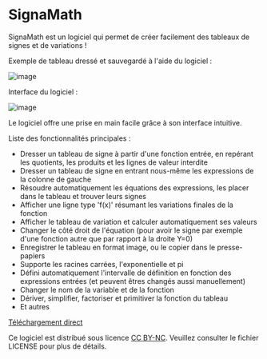 # SignaMath

SignaMath est un logiciel qui permet de créer facilement des tableaux de signes et de variations !

Exemple de tableau dressé et sauvegardé à l'aide du logiciel :

![image](https://user-images.githubusercontent.com/56195432/242336162-db7283cb-4351-4e0d-904b-1b27cb669c62.png)

Interface du logiciel :

![image](https://github.com/zonetecde/SignaMath/assets/56195432/0beaeb32-064e-41be-98d3-b155b058e6c8)

Le logiciel offre une prise en main facile grâce à son interface intuitive.

Liste des fonctionnalités principales :

- Dresser un tableau de signe à partir d'une fonction entrée, en repérant les quotients, les produits et les lignes de valeur interdite
- Dresser un tableau de signe en entrant nous-même les expressions de la colonne de gauche
- Résoudre automatiquement les équations des expressions, les placer dans le tableau et trouver leurs signes
- Afficher une ligne type 'f(x)' résumant les variations finales de la fonction
- Afficher le tableau de variation et calculer automatiquement ses valeurs
- Changer le côté droit de l'équation (pour avoir le signe par exemple d'une fonction autre que par rapport à la droite Y=0)
- Enregistrer le tableau en format image, ou le copier dans le presse-papiers
- Supporte les racines carrées, l'exponentielle et pi
- Défini automatiquement l'intervalle de définition en fonction des expressions entrées (et peuvent êtres changés aussi manuellement)
- Changer le nom de la variable et de la fonction
- Dériver, simplifier, factoriser et primitiver la fonction du tableau
- Et autres

[Téléchargement direct](https://github.com/zonetecde/SignaMath/releases/latest/download/SignaMath.exe)

Ce logiciel est distribué sous licence [CC BY-NC](https://creativecommons.org/licenses/by-nc/4.0/legalcode.fr). Veuillez consulter le fichier LICENSE pour plus de détails.
